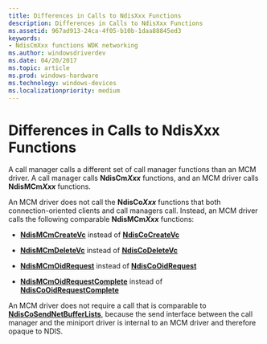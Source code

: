 ```yaml
---
title: Differences in Calls to NdisXxx Functions
description: Differences in Calls to NdisXxx Functions
ms.assetid: 967ad913-24ca-4f05-b10b-1daa88845ed3
keywords:
- NdisCmXxx functions WDK networking
ms.author: windowsdriverdev
ms.date: 04/20/2017
ms.topic: article
ms.prod: windows-hardware
ms.technology: windows-devices
ms.localizationpriority: medium
---
```


# Differences in Calls to NdisXxx Functions





A call manager calls a different set of call manager functions than an MCM driver. A call manager calls **NdisCm*Xxx*** functions, and an MCM driver calls **NdisMCm*Xxx*** functions.

An MCM driver does not call the **NdisCo*Xxx*** functions that both connection-oriented clients and call managers call. Instead, an MCM driver calls the following comparable **NdisMCm*Xxx*** functions:

-   [**NdisMCmCreateVc**](https://msdn.microsoft.com/library/windows/hardware/ff562812) instead of [**NdisCoCreateVc**](https://msdn.microsoft.com/library/windows/hardware/ff561696)

-   [**NdisMCmDeleteVc**](https://msdn.microsoft.com/library/windows/hardware/ff562819) instead of [**NdisCoDeleteVc**](https://msdn.microsoft.com/library/windows/hardware/ff561698)

-   [**NdisMCmOidRequest**](https://msdn.microsoft.com/library/windows/hardware/ff563548) instead of [**NdisCoOidRequest**](https://msdn.microsoft.com/library/windows/hardware/ff561711)

-   [**NdisMCmOidRequestComplete**](https://msdn.microsoft.com/library/windows/hardware/ff563551) instead of [**NdisCoOidRequestComplete**](https://msdn.microsoft.com/library/windows/hardware/ff561716)

An MCM driver does not require a call that is comparable to [**NdisCoSendNetBufferLists**](https://msdn.microsoft.com/library/windows/hardware/ff561728), because the send interface between the call manager and the miniport driver is internal to an MCM driver and therefore opaque to NDIS.

 

 





